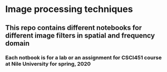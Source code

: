 # Image processing techniques 


## This repo contains different notebooks for different image filters in spatial and frequency domain 


### Each notbook is for a lab or an assignment for CSCI451 course at Nile University for spring, 2020
